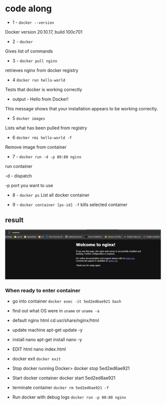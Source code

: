 # code along

- 1 - `docker --version`

Docker version 20.10.17, build 100c701

- 2 - `docker`

Gives list of commands

- 3 - `docker pull nginx`

retrieves nginx from docker registry

- 4 `docker run hello-world`

Tests that docker is working correctly

- output - Hello from Docker!

This message shows that your installation appears to be working correctly.


- 5 `docker images`

Lists what has been pulled from registry

- 6 `docker rmi hello-world -f `

Remove image from container

- 7 - `docker run -d -p 80:80 nginx`

run container

-d - dispatch

-p port you want to use

- 8 - `docker ps`
List all docker container

- 9 - `docker container [ps-id] -f`
kills selected container

## result
![nginx result](./Docker_images/nginx_result.jpg)

### When ready to enter container

- go into container
`docker exec -it 5ed2ed6ae921 bash`

- find out what OS were in
`uname` or `uname -a`

- default nginx html
cd usr/share/nginx/html 

- update machine
apt-get update -y

- install nano
apt-get install nano -y

- EDIT html
nano index.html

- docker exit
`docker exit`

- Stop docker running
Docker> docker stop 5ed2ed6ae921  

- Start docker container
docker start 5ed2ed6ae921

- terminate container
`docker rm 5ed2ed6ae921 -f`

- Run docker with debug logs
`docker run -p 80:80 nginx`